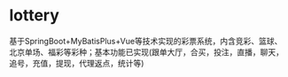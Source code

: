 # lottery
基于SpringBoot+MyBatisPlus+Vue等技术实现的彩票系统，内含竞彩、篮球、北京单场、福彩等彩种；基本功能已实现(跟单大厅，合买，投注，直播，聊天，追号，充值，提现，代理返点，统计等)

